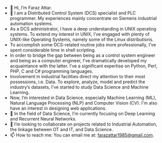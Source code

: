 - 👋 Hi, I’m Faraz Attar.
- 👀 I am a Distributed Control System (DCS) specialist and PLC programmer. My experiences mainly concentrate on Siemens industrial automation systems.
- As a DCS administrator, I have a deep understanding in UNIX operating systems. To extend my interest in UNIX, I’ve engaged with plenty of UNIX-like Operating Systems, namely   some of the Linux distributions.
- To accomplish some DCS-related routine jobs more professionally, I’ve spent considerable time in shell scripting.
- In order to bridge the gap between being as a control system engineer and being as a computer engineer, I’ve dramatically developed my acquaintance with the latter. I’ve a     significant expertise on Python, Perl, PHP, C and C# programming languages.
- Involvement in industrial facilities direct my attention to their most possessions, i.e. Data. To explore, analyze, model and predict the industry’s datasets, I’ve started     to study Data Science and Machine Learning.
- Now, I’m interested in Data Science, especially Machine Learning (ML), Natural Language Processing (NLP) and Computer Vision (CV). I'm also have an interest in designing web   applications.
- 🌱 In the field of Data Science, I’m currently focusing on Deep Learning and Recurrent Neural Networks.  
- 💞️ I’m looking to collaborate on projects related to Industrial Automation, the linkage between OT and IT, and Data Science.
- 📫 How to reach me: You can email me at: farazattar1985@gmail.com.

<!---
farazattar/farazattar is a ✨ special ✨ repository because its `README.md` (this file) appears on your GitHub profile.
You can click the Preview link to take a look at your changes.
--->

